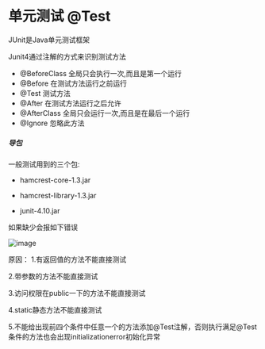 # 单元测试 @Test

JUnit是Java单元测试框架

Junit4通过注解的方式来识别测试方法

- @BeforeClass   全局只会执行一次,而且是第一个运行
- @Before   在测试方法运行之前运行
- @Test   测试方法
- @After   在测试方法运行之后允许
- @AfterClass   全局只会运行一次,而且是在最后一个运行
- @Ignore   忽略此方法

##### 导包

一般测试用到的三个包:

- hamcrest-core-1.3.jar 

- hamcrest-library-1.3.jar 

- junit-4.10.jar 

如果缺少会报如下错误

![image](https://github.com/wangtao-Allen/notes/blob/master/photo/test-error.png)

原因：
1.有返回值的方法不能直接测试

2.带参数的方法不能直接测试

3.访问权限在public一下的方法不能直接测试

4.static静态方法不能直接测试

5.不能给出现前四个条件中任意一个的方法添加@Test注解，否则执行满足@Test条件的方法也会出现initializationerror初始化异常
